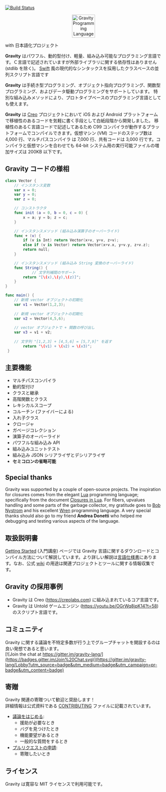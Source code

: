 [![Build Status](https://travis-ci.com/marcobambini/gravity.svg?branch=master)](https://travis-ci.com/marcobambini/gravity)

<p align="center" >
<img src="https://raw.githubusercontent.com/marcobambini/gravity/master/docs/assets/images/logo-gravity.png" height="74px" alt="Gravity Programming Language" title="Gravity Programming Language">
</p>

<p>with 日本語化プロジェクト</p>

**Gravity** はパワフル、動的型付け、軽量、組み込み可能なプログラミング言語です。Ｃ言語で記述されていますが外部ライブラリに関する依存性はありません (stdlib を除く)。 <a href="https://github.com/apple/swift">Swift</a> 風の現代的なシンタックスを採用したクラスベースの並列スクリプト言語です

**Gravity** は手続き型プログラミング、オブジェクト指向プログラミング、関数型プログラミング、およびデータ駆動プログラミングをサポートしています。
特別な組み込みメソッドにより、プロトタイプベースのプログラミング言語としても使えます。

**Gravity** は <a href="http://creolabs.com" target="_blank">Creo</a> プロジェクトにおいて iOS および Android プラットフォームで移植性のあるコードを気軽に書く手段として白紙段階から開発しました。
移植性のあるＣ言語コードで記述してあるため C99 コンパイラが動作するプラットフォームでコンパイルできます。仮想マシン (VM) コードのステップ数は 4,000 行、マルチパスコンパイラ は 7,000 行、共有コードは 3,000 行です。コンパイラと仮想マシンを合わせても 64-bit システム用の実行可能ファイルの増加サイズは 200KB 以下です。

## Gravity コードの様相

```swift
class Vector {
	// インスタンス変数
	var x = 0;
	var y = 0;
	var z = 0;

	// コンストラクタ
	func init (a = 0, b = 0, c = 0) {
		x = a; y = b; z = c;
	}

	// インスタンスメソッド (組み込み演算子のオーバーライド)
	func + (v) {
		if (v is Int) return Vector(x+v, y+v, z+v);
		else if (v is Vector) return Vector(x+v.x, y+v.y, z+v.z);
		return null;
	}

	// インスタンスメソッド (組み込み String 変換のオーバーライド)
	func String() {
	        // 文字列補間のサポート
		return "[\(x),\(y),\(z)]";
	}
}

func main() {
	// 新規 vector オブジェクトの初期化
	var v1 = Vector(1,2,3);
	
	// 新規 vector オブジェクトの初期化
	var v2 = Vector(4,5,6);
	
	// vector オブジェクトで + 関数の呼び出し
	var v3 = v1 + v2;
	
	// 文字列 "[1,2,3] + [4,5,6] = [5,7,9]" を返す
    	return "\(v1) + \(v2) = \(v3)";
 }
 ```

## 主要機能
* マルチパスコンパイラ
* 動的型付け
* クラスと継承
* 高階関数とクラス
* レキシカルスコープ
* コルーチン (ファイバーによる)
* 入れ子クラス
* クロージャ
* ガベージコレクション
* 演算子のオーバーライド
* パワフルな組み込み API
* 組み込みユニットテスト
* 組み込み JSON シリアライザとデシリアライザ
* **セミコロンの省略可能**

## Special thanks
Gravity was supported by a couple of open-source projects. The inspiration for closures comes from the elegant <a href="http://www.lua.org" target="_blank">Lua</a> programming language; specifically from the document <a href="http://www.cs.tufts.edu/~nr/cs257/archive/roberto-ierusalimschy/closures-draft.pdf">Closures in Lua</a>. For fibers, upvalues handling and some parts of the garbage collector, my gratitude goes to <a href="http://journal.stuffwithstuff.com" target="_blank">Bob Nystrom</a> and his excellent <a href="https://github.com/munificent/wren">Wren</a> programming language. A very special thanks should also go to my friend **Andrea Donetti** who helped me debugging and testing various aspects of the language.

## 取扱説明書
<a href="https://marcobambini.github.io/gravity/#/README">Getting Started</a> (入門講座) ページでは Gravity 言語に関するダウンロードとコンパイル方法について解説しています。より詳しい解説は<a href="http://gravity-lang.org/">言語仕様書</a>にあります。なお、公式 [wiki](https://github.com/marcobambini/gravity/wiki) の用途は関連プロジェクトとツールに関する情報収集です。

## Gravity の採用事例
* Gravity は Creo (https://creolabs.com) に組み込まれているコア言語です。
* Gravity は Untold ゲームエンジン (https://youtu.be/OGrWq8jpK14?t=58) のスクリプト言語です。

## コミュニティ
Gravity に関する議論を不特定多数が行う上でグループチャットを開設するのは良い発想であると思います。<br> [![Join the chat at https://gitter.im/gravity-lang/](https://badges.gitter.im/Join%20Chat.svg)](https://gitter.im/gravity-lang/Lobby?utm_source=badge&utm_medium=badge&utm_campaign=pr-badge&utm_content=badge)

## 寄贈
Gravity 関連の寄贈ついて歓迎と奨励します！<br>
詳細情報は公式資料である [CONTRIBUTING](CONTRIBUTING.md) ファイルに記載されています。
* <a href="https://github.com/marcobambini/gravity/issues/new">議論をはじめる</a>:
	* 援助が必要なとき
	* バグを見つけたとき
	* 機能要望があるとき
	* 一般的な質問をするとき
* <a href="https://github.com/marcobambini/gravity/pulls">プルリクエストの申請</a>:
	* 寄贈したいとき

## ライセンス
Gravity は寛容な MIT ライセンスで利用可能です。
